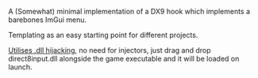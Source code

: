 A (Somewhat) minimal implementation of a DX9 hook which implements a barebones ImGui menu. 

Templating as an easy starting point for different projects.

[Utilises .dll hijacking](https://book.hacktricks.xyz/windows-hardening/windows-local-privilege-escalation/dll-hijacking#:~:text=DLL%20Replacement%3A%20Swapping%20a%20genuine%20DLL%20with%20a%20malicious%20one%2C%20optionally%20using%20DLL%20Proxying%20to%20preserve%20the%20original%20DLL%27s%20functionality.), no need for injectors, just drag and drop direct8input.dll alongside the game executable and it will be loaded on launch.


